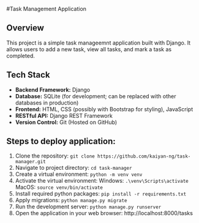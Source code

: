 #Task Management Application

## Overview
This project is a simple task manageemnt application built with Django. It allows users to add a new task, view all tasks, and mark a task as completed.

## Tech Stack
- **Backend Framework:** Django
- **Database:** SQLite (for development; can be replaced with other databases in production)
- **Frontend:** HTML, CSS (possibly with Bootstrap for styling), JavaScript
- **RESTful API:** Django REST Framework
- **Version Control:** Git (Hosted on GitHub)

## Steps to deploy application:
1. Clone the repository: `git clone https://github.com/kaiyan-ng/task-manager.git`
2. Navigate to project directory: `cd task-manager`
3. Create a virtual environment: `python -m venv venv`
4. Activate the virtual environment:
   Windows: `.\venv\Scripts\activate`
   MacOS: `source venv/bin/activate`
5. Install required python packages: `pip install -r requirements.txt`
6. Apply migrations: `python manage.py migrate`
7. Run the development server: `python manage.py runserver`
8. Open the application in your web browser: http://localhost:8000/tasks


   
